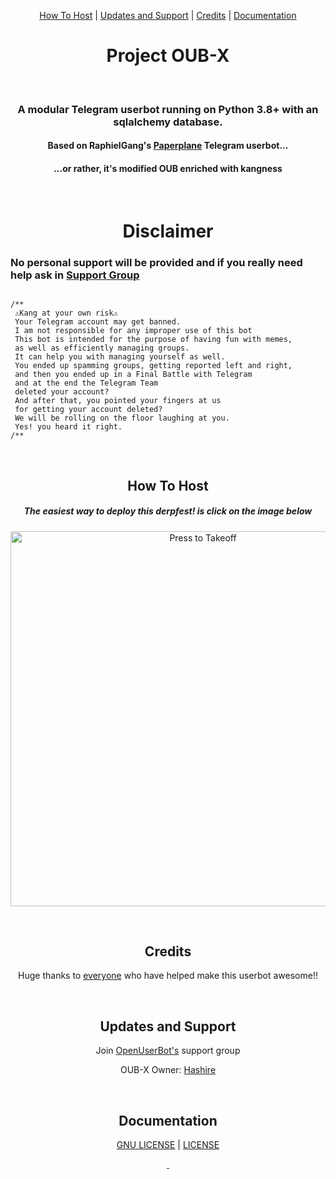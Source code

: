 <p align="center"><a href="#how-to-host">How To Host</a> | <a href="#updates-and-support">Updates and Support</a> | <a href="#credits">Credits</a> | <a href="#Documentation">Documentation</a></p>
<h1></h1>
<h1 align="center"> Project OUB-X</h1><p align="center">&nbsp;</p>
<h3 align="center">A modular Telegram userbot running on Python 3.8+ with an sqlalchemy database.</h3>
<h4 align="center">Based on RaphielGang's <a href="https://github.com/RaphielGang/Telegram-UserBot">Paperplane</a> Telegram userbot...</h4>
<h4 align="center">...or rather, it's modified OUB enriched with kangness</h4>
<p align="center">&nbsp;</p>



<h1 align="center"> Disclaimer</h1>

### No personal support will be provided and if you really need help ask in <a href="#updates-and-support">Support Group</a></h2>

                
   ```

/**
    ⚠️Kang at your own risk⚠️          
    Your Telegram account may get banned.
    I am not responsible for any improper use of this bot
    This bot is intended for the purpose of having fun with memes,
    as well as efficiently managing groups.
    It can help you with managing yourself as well.
    You ended up spamming groups, getting reported left and right,
    and then you ended up in a Final Battle with Telegram
    and at the end the Telegram Team
    deleted your account?
    And after that, you pointed your fingers at us
    for getting your account deleted?
    We will be rolling on the floor laughing at you.
    Yes! you heard it right.
/**
```


<p align="center">&nbsp;</p>
<h2 align="center">How To Host</h2>
<h5 align="center">The easiest way to deploy this derpfest! is click on the image below</h5>
<p align="center"><a href="https://heroku.com/deploy?template=https://github.com/code-rgb/OUB-X/tree/sql-extended"><img src="https://telegra.ph/file/843716e2e694b3505cf9e.jpg" alt="Press to Takeoff" height="600" width="600"></a></p>
<p align="center">&nbsp;</p>
<h2 align="center">Credits</h2>
<p align="center">Huge thanks to <a href="https://github.com/code-rgb/OUB-X/graphs/contributors">everyone</a> who have helped make this userbot awesome!!</p>
<p align="center">&nbsp;</p>
<h2 align="center">Updates and Support</h2>
<p align="center">Join <a href="https://t.me/OUBspam">OpenUserBot's</a> support group</p>
<p align="center">OUB-X Owner: <a href="https://t.me/deleteduser420">Hashire</a></p>
<p align="center">&nbsp;</p>
<h2 align="center">Documentation</h2>
<p align="center"><a href="https://www.gnu.org/licenses/gpl-3.0.txt">GNU LICENSE</a> | <a href="https://github.com/code-rgb/OUB-X/blob/sql-extended/LICENSE">LICENSE</p>
<p align="center">&nbsp;</p>


